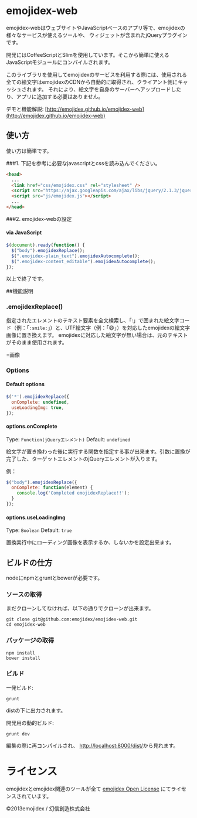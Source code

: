 emojidex-web
============
emojidex-webはウェブサイトやJavaScriptベースのアプリ等で、emojidexの様々なサービスが使えるツールや、
ウィジェットが含まれたjQueryプラグインです。

開発にはCoffeeScriptとSlimを使用しています。そこから簡単に使えるJavaScriptモジュールにコンパイルされます。  

このライブラリを使用してemojidexのサービスを利用する際には、使用される全ての絵文字はemojidexのCDNから自動的に取得され、クライアント側にキャッシュされます。
それにより、絵文字を自身のサーバーへアップロードしたり、アプリに追加する必要はありません。


デモと機能解説:
[http://emojidex.github.io/emojidex-web](http://emojidex.github.io/emojidex-web)

使い方
--------
使い方は簡単です。

###1\. 下記を参考に必要なjavascriptとcssを読み込んでください。
```html
<head>
  ...
  <link href="css/emojidex.css" rel="stylesheet" />
  <script src="https://ajax.googleapis.com/ajax/libs/jquery/2.1.3/jquery.min.js"></script>
  <script src="js/emojidex.js"></script>
  ...
</head>
```
###2\. emojidex-webの設定

#### via JavaScript
```js
$(document).ready(function() {
  $("body").emojidexReplace();
  $(".emojidex-plain_text").emojidexAutocomplete();
  $(".emojidex-content_editable").emojidexAutocomplete();
});
```
以上で終了です。

##機能説明
### .emojidexReplace()
指定されたエレメントのテキスト要素を全文検索し、「:」で囲まれた絵文字コード（例：「`:smile:`」）と、UTF絵文字（例：「😄」）を対応したemojidexの絵文字画像に置き換えます。
emojidexに対応した絵文字が無い場合は、元のテキストがそのまま使用されます。

=画像

### Options
#### Default options
```js
$('*').emojidexReplace({
  onComplete: undefined,
  useLoadingImg: true,
});
```
#### options.onComplete
Type: `Function(jQueryエレメント)` Default: `undefined`

絵文字が置き換わった後に実行する関数を指定する事が出来ます。引数に置換が完了した、ターゲットエレメントのjQueryエレメントが入ります。

例：
```js
$("body").emojidexReplace({
  onComplete: function(element) {
    console.log('Completed emojidexReplace!!');
  }
});
```

#### options.useLoadingImg
Type: `Boolean` Default: `true`

置換実行中にローディング画像を表示するか、しないかを設定出来ます。



ビルドの仕方
------------
nodeにnpmとgruntとbowerが必要です。

### ソースの取得
まだクローンしてなければ、以下の通りでクローンが出来ます。
```shell
git clone git@github.com:emojidex/emojidex-web.git
cd emojidex-web
```

### パッケージの取得
```shell
npm install
bower install
```

### ビルド
一発ビルド:
```shell
grunt
```
distの下に出力されます。

開発用の動的ビルド:
```shell
grunt dev
```
編集の際に再コンパイルされ、
[http://localhost:8000/dist/](http://localhost:8000/dist/)から見れます。

ライセンス
==========
emojidexとemojidex関連のツールが全て
[emojidex Open License](https://www.emojidex.com/emojidex/emojidex_open_license)
にてライセンスされています。

©2013emojidex / 幻信創造株式会社
